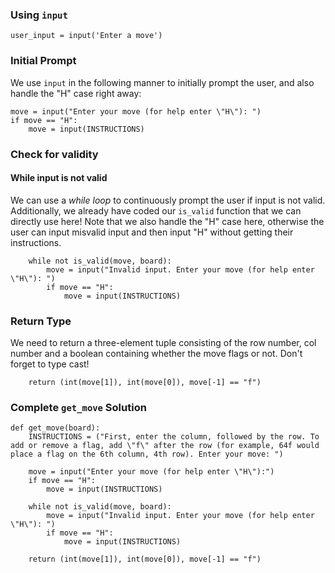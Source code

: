 ### Using `input`

```
user_input = input('Enter a move')
```

### Initial Prompt
We use `input` in the following manner to initially prompt the user, and also handle the "H" case right away:
```
move = input("Enter your move (for help enter \"H\"): ")
if move == "H":
    move = input(INSTRUCTIONS)
```

### Check for validity
#### While input is not valid
We can use a *while loop* to continuously prompt the user if input is not valid. Additionally, we already have coded our `is_valid` function that we can directly use here! Note that we also handle the "H" case here, otherwise the user can input misvalid input and then input "H" without getting their instructions.
```
    while not is_valid(move, board):
        move = input("Invalid input. Enter your move (for help enter \"H\"): ")
        if move == "H":
            move = input(INSTRUCTIONS)
```

### Return Type
We need to return a three-element tuple consisting of the row number, col number and a boolean containing whether the move flags or not. Don't forget to type cast!
``` 
    return (int(move[1]), int(move[0]), move[-1] == "f")
```

### Complete `get_move` Solution
```
def get_move(board):
    INSTRUCTIONS = ("First, enter the column, followed by the row. To add or remove a flag, add \"f\" after the row (for example, 64f would place a flag on the 6th column, 4th row). Enter your move: ")

    move = input("Enter your move (for help enter \"H\"):")
    if move == "H":
        move = input(INSTRUCTIONS)

    while not is_valid(move, board):
        move = input("Invalid input. Enter your move (for help enter \"H\"): ")
        if move == "H":
            move = input(INSTRUCTIONS)

    return (int(move[1]), int(move[0]), move[-1] == "f")
```
